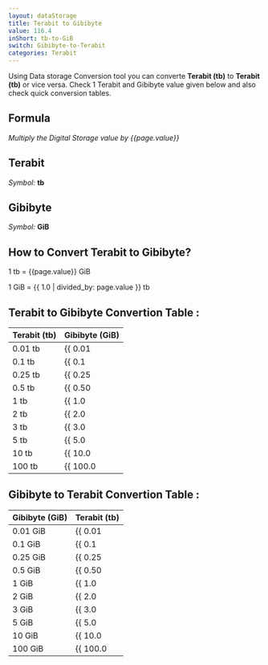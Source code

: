 ```yaml
---
layout: dataStorage
title: Terabit to Gibibyte
value: 116.4
inShort: tb-to-GiB
switch: Gibibyte-to-Terabit
categories: Terabit
---
```


Using Data storage Conversion tool you can converte **Terabit (tb)** to **Terabit (tb)** or vice versa. Check 1 Terabit and Gibibyte value given below and also check quick conversion tables.

## Formula
*Multiply the Digital Storage value by {{page.value}}*

## Terabit
*Symbol:* **tb**

## Gibibyte
*Symbol:* **GiB**

## How to Convert Terabit to Gibibyte?

1 tb = {{page.value}} GiB

1 GiB = {{ 1.0 | divided_by: page.value }} tb


## Terabit to Gibibyte Convertion Table :

| Terabit (tb) | Gibibyte (GiB) |
| ---- | ---- |
| 0.01 tb | {{ 0.01 | times: page.value | round: 12 }} GiB |
| 0.1 tb | {{ 0.1 | times: page.value | round: 12 }} GiB |
| 0.25 tb | {{ 0.25 | times: page.value | round: 12 }} GiB |
| 0.5 tb | {{ 0.50 | times: page.value | round: 12 }} GiB |
| 1 tb | {{ 1.0 | times: page.value | round: 12 }} GiB |
| 2 tb | {{ 2.0 | times: page.value | round: 12 }} GiB |
| 3 tb | {{ 3.0 | times: page.value | round: 12 }} GiB |
| 5 tb | {{ 5.0 | times: page.value | round: 12 }} GiB |
| 10 tb | {{ 10.0 | times: page.value | round: 12 }} GiB |
| 100 tb | {{ 100.0 | times: page.value | round: 12 }} GiB |

## Gibibyte to Terabit Convertion Table :

| Gibibyte (GiB) | Terabit (tb) |
| ---- | ---- |
| 0.01 GiB | {{ 0.01 | divided_by: page.value | round: 12 }} tb |
| 0.1 GiB | {{ 0.1 | divided_by: page.value | round: 12 }} tb |
| 0.25 GiB | {{ 0.25 | divided_by: page.value | round: 12 }} tb |
| 0.5 GiB | {{ 0.50 | divided_by: page.value | round: 12 }} tb |
| 1 GiB | {{ 1.0 | divided_by: page.value | round: 12 }} tb |
| 2 GiB | {{ 2.0 | divided_by: page.value | round: 12 }} tb |
| 3 GiB | {{ 3.0 | divided_by: page.value | round: 12 }} tb |
| 5 GiB | {{ 5.0 | divided_by: page.value | round: 12 }} tb |
| 10 GiB | {{ 10.0 | divided_by: page.value | round: 12 }} tb |
| 100 GiB | {{ 100.0 | divided_by: page.value | round: 12 }} tb |


<script>
document.getElementById('selectInput')[14].selected = true
document.getElementById('selectOutput')[13].selected = true
</script>
